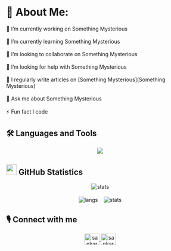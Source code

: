 # 💫 About Me:
🔭 I’m currently working on Something Mysterious<br><br>🌱 I’m currently learning Something Mysterious<br><br>👯 I’m looking to collaborate on Something Mysterious<br><br>🤝 I’m looking for help with Something Mysterious<br><br>📝 I regularly write articles on [Something Mysterious](Something Mysterious)<br><br>💬 Ask me about Something Mysterious<br><br>⚡ Fun fact I code


## 🛠️ Languages and Tools
<p align="center">
  <a href="">
    <img src="https://skillicons.dev/icons?i=java,py,ts,matlab,react,c,tailwind,nodejs,mongodb,,vite,bash,git,ps,ai&perline=5" />
  </a>
</p>

## <img src="https://cdn3.emoji.gg/emojis/9230-stats.png" width="28px" height="28px"> GitHub Statistics 
<p align="center">
 <img align="center" src="http://github-profile-summary-cards.vercel.app/api/cards/profile-details?username=sankarshan07&theme=tokyonight" alt="stats" />
  <br><br>
  <img align="center" src="http://github-profile-summary-cards.vercel.app/api/cards/most-commit-language?username=sankarshan07&theme=tokyonight" alt="langs" />
  &nbsp;&nbsp;
  <img align="center" src="http://github-profile-summary-cards.vercel.app/api/cards/stats?username=sankarshan07&theme=tokyonight" alt="stats" />
</p>

## 🎙️ Connect with me
<p align="center">
 
 <a href="https://www.linkedin.com/in/sankarshan-desai-94a026268/" target="blank">
  <img align="center" src="https://raw.githubusercontent.com/rahuldkjain/github-profile-readme-generator/master/src/images/icons/Social/linked-in-alt.svg" alt="sankarshan" height="30" width="40" />
 </a>
 <a href="https://www.instagram.com/sankarshan_desai/?igsh=Z2hiOXdqcmQwZ2F2" target="blank">
  <img align="center" src="https://raw.githubusercontent.com/rahuldkjain/github-profile-readme-generator/master/src/images/icons/Social/instagram.svg" alt="sankarshan" height="30" width="40" />
 </a>

 
</p>


